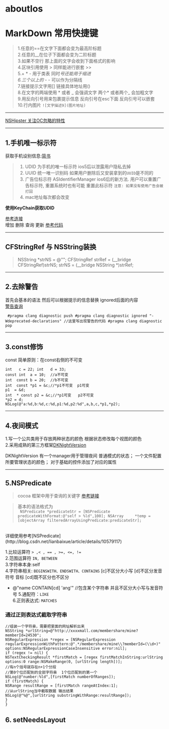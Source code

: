 # aboutIos

MarkDown 常用快捷键
=================

>1.任意的==在文字下面都会变为最高阶标题<br>
>2.任意的__在位子下面都会变为二阶标题<br>
>3.如果不空行 那上面的文字会收到下面格式的影响 <br>
>4.区块引用使用 > 同样能进行嵌套 >> <br>
>5.+ * - 用于类表  同时*号还能用于缩进 <br>
>6.三个以上的* - - 可以作为分隔线 <br>
>7.链接提示文字用[]  链接具体地址用() <br>
>8.在文字的两端使用 * 或者 _ 会强调文字   两个* 或者两个_ 会加粗文字<br>
>9.用反向引号用来包裹提示信息  反向引号在esc下面  反向引号可以嵌套 <br>
>10.行内图片 `![文字描述9](图片地址)` <br>

* * *
[NSHipster 关注OC忽略的特性](http://nshipster.cn/)
* * *
## 1.手机唯一标示符
获取手机设别信息:[简书](http://www.jianshu.com/p/b23016bb97af)

>1. UDID 为手机的唯一标示符 ios5后以泄露用户隐私去掉
>2. UUID 统一唯一识别码 如果用户删除后又安装拿到的`UUID`是不同的
>3. 广告位标示符 ASIdentifierManager ios6后的新方法. 用户可以重置广告标示符, 重置系统时也有可能
>   重置此标示符 `注意: 如果没有使用广告会被打回`  
>4. mac地址每次都会改变

**使用KeyChain获取UDID** <br>

[参考连接](http://www.cnblogs.com/smileEvday/p/UDID.html)<br>
增加 删除  查询  更新
[参考代码](https://github.com/smileEvday/SvUDID)

* * *
## CFStringRef 与 NSString装换
>NSString *strNS = @"";
>CFStringRef strRef = (__bridge CFStringRef)strNS;
>strNS = (__bridge NSString *)strRef;


* * *
## 2.去除警告
首先会基本的语法  然后可以根据提示的信息替换 ignored后面的内容<br>
[警告查询](http://fuckingclangwarnings.com/)

``
#pragma clang diagnostic push
#pragma clang diagnostic ignored "-Wdeprecated-declarations"
//这里写出现警告的代码
#pragma clang diagnostic pop``

* * *
## 3.const修饰
const 简单原则：在const右侧的不可变
```
int   c = 22; int   d = 33;
const int  a = 10;  //a不可变
int  const b = 20;  //b不可变
int  const *p1 = &c;//*p1不可变  p1可变
p1  = &d;
int  * const p2 = &c;//*p1可变   p2不可变
*p2 = d;
NSLog(@"a:%d,b:%d,c:%d,p1:%d,p2:%d",a,b,c,*p1,*p2);
```
* * *
## 4.夜间模式

1.写一个公共类用于存放两种状态的颜色  根据状态修改每个视图的颜色<br>
2.采用成熟的第三方框架[DKNightVersion](https://github.com/Draveness/DKNightVersion) <br>

DKNightVersion 有一个manager用于管理夜间 普通模式的状态；   一个文件配置所要管理状态的颜色；
对于基础的控件添加了对应的属性 

* * *
## 5.NSPredicate
>cocoa 框架中用于查询的关键字
[参考链接](http://blog.csdn.net/lianbaixue/article/details/10579117) <br>

>基本的语法格式为 <br>
`` 
NSPredicate *predicateStr = [NSPredicate predicateWithFormat:@"self > %ld",100];
NSArray     *temp = [objectArray filteredArrayUsingPredicate:predicateStr];
``
<br>
详细使用参考[NSPredicate](http://blog.csdn.net/lianbaixue/article/details/10579117) <br>

1.比较运算符  `> ,< , == , >=, <=, !=` <br>
2.范围运算符  `IN, BETWEEN`   <br>
3.字符串本身:self  <br>
4.字符串相关: `BEGINSWITH、ENDSWITH、CONTAINS`  [c]不区分大小写  [d]不区分发音符号 音标 [cd]既不区分也不区分 <br>
* @"name CONTAIN[cd] 'ang'"   //包含某个字符串  并且不区分大小写与发音符号
5.通配符：`LIKE` <br>
6.正则表达式: `MATCHES`

### 通过正则表达式截取字符串
```
//组装一个字符串，需要把里面的网址解析出来
NSString *urlString=@"http://xxxxmall.com/membershare/mine?memberId=24530";
NSRegularExpression *regex = [NSRegularExpression regularExpressionWithPattern:@".*/membershare/mine\\?memberId=(\\d+)" options:NSRegularExpressionCaseInsensitive error:nil];
if (regex != nil) {
NSTextCheckingResult *firstMatch = [regex firstMatchInString:urlString options:0 range:NSMakeRange(0, [urlString length])];
//有n个括号就存在n+1个分段
//第0个位匹配到的全部字符串  1个位匹配到的第一个
NSLog(@"number:%ld",[firstMatch numberOfRanges]);
if (firstMatch) {
NSRange resultRange = [firstMatch rangeAtIndex:1];
//从urlString当中截取数据 输出结果
NSLog(@"%@",[urlString substringWithRange:resultRange]);
}
}
```

## 6. setNeedsLayout
